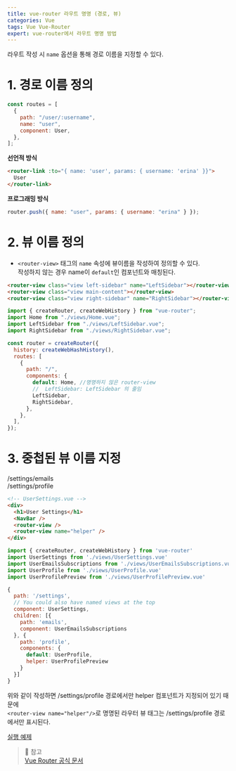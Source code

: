 ```yaml
---
title: vue-router 라우트 명명 (경로, 뷰)
categories: Vue
tags: Vue Vue-Router
expert: vue-router에서 라우트 명명 방법
---
```


라우트 작성 시 `name` 옵션을 통해 경로 이름을 지정할 수 있다.

# 1. 경로 이름 정의

```js
const routes = [
  {
    path: "/user/:username",
    name: "user",
    component: User,
  },
];
```

**선언적 방식**

```html
<router-link :to="{ name: 'user', params: { username: 'erina' }}">
  User
</router-link>
```

**프로그래밍 방식**

```js
router.push({ name: "user", params: { username: "erina" } });
```

# 2. 뷰 이름 정의

- `<router-view>` 태그의 `name` 속성에 뷰이름을 작성하여 정의할 수 있다.  
  작성하지 않는 경우 name이 `default`인 컴포넌트와 매칭된다.

```html
<router-view class="view left-sidebar" name="LeftSidebar"></router-view>
<router-view class="view main-content"></router-view>
<router-view class="view right-sidebar" name="RightSidebar"></router-view>
```

```js
import { createRouter, createWebHistory } from "vue-router";
import Home from "./views/Home.vue";
import LeftSidebar from "./views/LeftSidebar.vue";
import RightSidebar from "./views/RightSidebar.vue";

const router = createRouter({
  history: createWebHashHistory(),
  routes: [
    {
      path: "/",
      components: {
        default: Home, //명명하지 않은 router-view
        //  LeftSidebar: LeftSidebar 의 줄임
        LeftSidebar,
        RightSidebar,
      },
    },
  ],
});
```

# 3. 중첩된 뷰 이름 지정

/settings/emails  
/settings/profile

```html
<!-- UserSettings.vue -->
<div>
  <h1>User Settings</h1>
  <NavBar />
  <router-view />
  <router-view name="helper" />
</div>
```

```js
import { createRouter, createWebHistory } from 'vue-router'
import UserSettings from './views/UserSettings.vue'
import UserEmailsSubscriptions from './views/UserEmailsSubscriptions.vue'
import UserProfile from './views/UserProfile.vue'
import UserProfilePreview from './views/UserProfilePreview.vue'

{
  path: '/settings',
  // You could also have named views at the top
  component: UserSettings,
  children: [{
    path: 'emails',
    component: UserEmailsSubscriptions
  }, {
    path: 'profile',
    components: {
      default: UserProfile,
      helper: UserProfilePreview
    }
  }]
}
```

위와 같이 작성하면 /settings/profile 경로에서만 helper 컴포넌트가 지정되어 있기 때문에  
`<router-view name="helper"/>`로 명명된 라우터 뷰 태그는 /settings/profile 경로에서만 표시된다.

[실행 예제](https://codesandbox.io/s/nested-named-views-vue-router-4-examples-re9yl?initialpath=/settings/emails&file=/src/router.js:0-299)

> 📖 참고  
> [Vue Router 공식 문서](https://next.router.vuejs.org/guide/)
